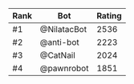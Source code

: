 Rank|Bot|Rating
---|---|---
#1|@NilatacBot|2536
#2|@anti-bot|2223
#3|@CatNail|2024
#4|@pawnrobot|1851
